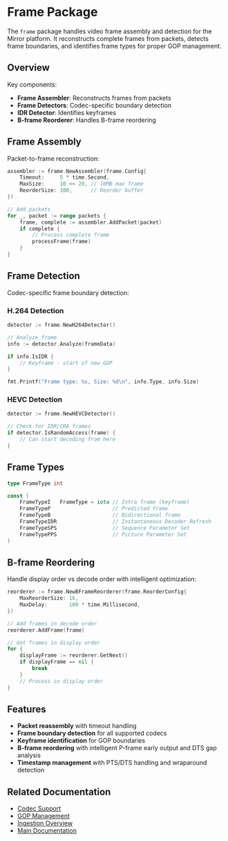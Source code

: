 # Frame Package

The `frame` package handles video frame assembly and detection for the Mirror platform. It reconstructs complete frames from packets, detects frame boundaries, and identifies frame types for proper GOP management.

## Overview

Key components:
- **Frame Assembler**: Reconstructs frames from packets
- **Frame Detectors**: Codec-specific boundary detection
- **IDR Detector**: Identifies keyframes
- **B-frame Reorderer**: Handles B-frame reordering

## Frame Assembly

Packet-to-frame reconstruction:

```go
assembler := frame.NewAssembler(frame.Config{
    Timeout:     5 * time.Second,
    MaxSize:     10 << 20, // 10MB max frame
    ReorderSize: 100,      // Reorder buffer
})

// Add packets
for _, packet := range packets {
    frame, complete := assembler.AddPacket(packet)
    if complete {
        // Process complete frame
        processFrame(frame)
    }
}
```

## Frame Detection

Codec-specific frame boundary detection:

### H.264 Detection
```go
detector := frame.NewH264Detector()

// Analyze frame
info := detector.Analyze(frameData)

if info.IsIDR {
    // Keyframe - start of new GOP
}

fmt.Printf("Frame type: %s, Size: %d\n", info.Type, info.Size)
```

### HEVC Detection
```go
detector := frame.NewHEVCDetector()

// Check for IDR/CRA frames
if detector.IsRandomAccess(frame) {
    // Can start decoding from here
}
```

## Frame Types

```go
type FrameType int

const (
    FrameTypeI   FrameType = iota // Intra frame (keyframe)
    FrameTypeP                    // Predicted frame
    FrameTypeB                    // Bidirectional frame
    FrameTypeIDR                  // Instantaneous Decoder Refresh
    FrameTypeSPS                  // Sequence Parameter Set
    FrameTypePPS                  // Picture Parameter Set
)
```

## B-frame Reordering

Handle display order vs decode order with intelligent optimization:

```go
reorderer := frame.NewBFrameReorderer(frame.ReorderConfig{
    MaxReorderSize: 16,
    MaxDelay:       100 * time.Millisecond,
})

// Add frames in decode order
reorderer.AddFrame(frame)

// Get frames in display order
for {
    displayFrame := reorderer.GetNext()
    if displayFrame == nil {
        break
    }
    // Process in display order
}
```

## Features

- **Packet reassembly** with timeout handling
- **Frame boundary detection** for all supported codecs
- **Keyframe identification** for GOP boundaries
- **B-frame reordering** with intelligent P-frame early output and DTS gap analysis
- **Timestamp management** with PTS/DTS handling and wraparound detection

## Related Documentation

- [Codec Support](../codec/README.md)
- [GOP Management](../gop/README.md)
- [Ingestion Overview](../README.md)
- [Main Documentation](../../../README.md)
